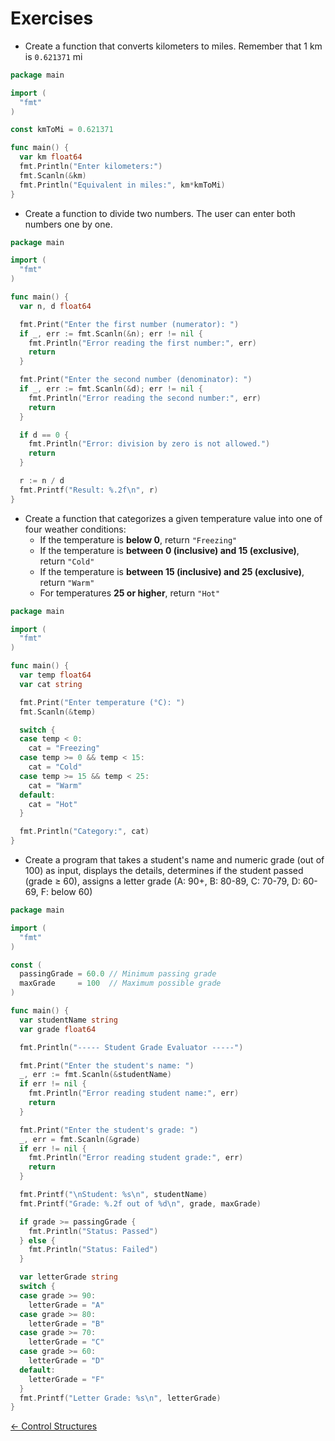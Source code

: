 # Exercises

- Create a function that converts kilometers to miles. Remember that 1 km is `0.621371` mi
  
```go
package main

import (
  "fmt"
)

const kmToMi = 0.621371

func main() {
  var km float64
  fmt.Println("Enter kilometers:")
  fmt.Scanln(&km)
  fmt.Println("Equivalent in miles:", km*kmToMi)
}
```

- Create a function to divide two numbers. The user can enter both numbers one by one.

```go
package main

import (
  "fmt"
)

func main() {
  var n, d float64

  fmt.Print("Enter the first number (numerator): ")
  if _, err := fmt.Scanln(&n); err != nil {
    fmt.Println("Error reading the first number:", err)
    return
  }

  fmt.Print("Enter the second number (denominator): ")
  if _, err := fmt.Scanln(&d); err != nil {
    fmt.Println("Error reading the second number:", err)
    return
  }

  if d == 0 {
    fmt.Println("Error: division by zero is not allowed.")
    return
  }

  r := n / d
  fmt.Printf("Result: %.2f\n", r)
}
```

- Create a function that categorizes a given temperature value into one of four weather conditions:
  - If the temperature is **below 0**, return `"Freezing"`
  - If the temperature is **between 0 (inclusive) and 15 (exclusive)**, return `"Cold"`
  - If the temperature is **between 15 (inclusive) and 25 (exclusive)**, return `"Warm"`
  - For temperatures **25 or higher**, return `"Hot"`

```go
package main

import (
  "fmt"
)

func main() {
  var temp float64
  var cat string

  fmt.Print("Enter temperature (°C): ")
  fmt.Scanln(&temp)

  switch {
  case temp < 0:
    cat = "Freezing"
  case temp >= 0 && temp < 15:
    cat = "Cold"
  case temp >= 15 && temp < 25:
    cat = "Warm"
  default:
    cat = "Hot"
  }

  fmt.Println("Category:", cat)
}
```

- Create a program that takes a student's name and numeric grade (out of 100) as input, displays the details, determines if the student passed (grade ≥ 60), assigns a letter grade (A: 90+, B: 80-89, C: 70-79, D: 60-69, F: below 60)

```go
package main

import (
  "fmt"
)

const (
  passingGrade = 60.0 // Minimum passing grade
  maxGrade     = 100  // Maximum possible grade
)

func main() {
  var studentName string
  var grade float64

  fmt.Println("----- Student Grade Evaluator -----")

  fmt.Print("Enter the student's name: ")
  _, err := fmt.Scanln(&studentName)
  if err != nil {
    fmt.Println("Error reading student name:", err)
    return
  }

  fmt.Print("Enter the student's grade: ")
  _, err = fmt.Scanln(&grade)
  if err != nil {
    fmt.Println("Error reading student grade:", err)
    return
  }

  fmt.Printf("\nStudent: %s\n", studentName)
  fmt.Printf("Grade: %.2f out of %d\n", grade, maxGrade)

  if grade >= passingGrade {
    fmt.Println("Status: Passed")
  } else {
    fmt.Println("Status: Failed")
  }

  var letterGrade string
  switch {
  case grade >= 90:
    letterGrade = "A"
  case grade >= 80:
    letterGrade = "B"
  case grade >= 70:
    letterGrade = "C"
  case grade >= 60:
    letterGrade = "D"
  default:
    letterGrade = "F"
  }
  fmt.Printf("Letter Grade: %s\n", letterGrade)
}
```

[<- Control Structures](6.%20Control%20Structures.md)
